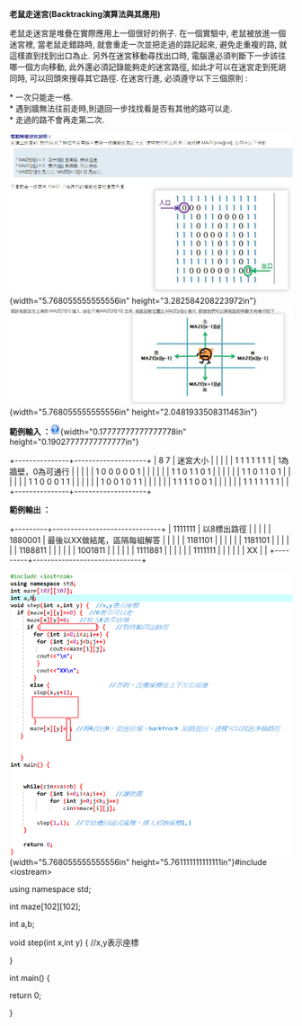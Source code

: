 **老鼠走迷宮(Backtracking演算法與其應用)**

老鼠走迷宮是堆疊在實際應用上一個很好的例子. 在一個實驗中,
老鼠被放進一個迷宮裡, 當老鼠走錯路時, 就會重走一次並把走過的路記起來,
避免走重複的路, 就這樣直到找到出口為止. 另外在迷宮移動尋找出口時,
電腦還必須判斷下一步該往哪一個方向移動, 此外還必須記錄能夠走的迷宮路徑,
如此才可以在迷宮走到死胡同時, 可以回頭來搜尋其它路徑. 在迷宮行進,
必須遵守以下三個原則 :

\* 一次只能走一格.\
\* 遇到牆無法往前走時,則退回一步找找看是否有其他的路可以走.\
\* 走過的路不會再走第二次.

![](./img/media/image1.png){width="5.768055555555556in"
height="3.282584208223972in"}![](./img/media/image2.png){width="5.768055555555556in"
height="2.0481933508311463in"}

**範例輸入
：**![help](./img/media/image3.png){width="0.17777777777777778in"
height="0.19027777777777777in"}

+---------------+--------------------+
| 8 7           | 迷宮大小           |
|               |                    |
| 1 1 1 1 1 1 1 | 1為牆壁，0為可通行 |
|               |                    |
| 1 0 0 0 0 0 1 |                    |
|               |                    |
| 1 1 0 1 1 0 1 |                    |
|               |                    |
| 1 1 0 1 1 0 1 |                    |
|               |                    |
| 1 1 0 0 0 1 1 |                    |
|               |                    |
| 1 0 0 1 0 1 1 |                    |
|               |                    |
| 1 1 1 1 0 0 1 |                    |
|               |                    |
| 1 1 1 1 1 1 1 |                    |
+---------------+--------------------+

**範例輸出 ：**

+---------+------------------------------+
| 1111111 | 以8標出路徑                  |
|         |                              |
| 1880001 | 最後以XX做結尾，區隔每組解答 |
|         |                              |
| 1181101 |                              |
|         |                              |
| 1181101 |                              |
|         |                              |
| 1188811 |                              |
|         |                              |
| 1001811 |                              |
|         |                              |
| 1111881 |                              |
|         |                              |
| 1111111 |                              |
|         |                              |
| XX      |                              |
+---------+------------------------------+

![](./img/media/image4.png){width="5.768055555555556in"
height="5.761111111111111in"}\#include \<iostream\>

using namespace std;

int maze\[102\]\[102\];

int a,b;

void step(int x,int y) { //x,y表示座標

}

int main() {

return 0;

}
